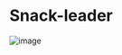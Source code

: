 # Snack-leader
![image](https://github.com/pooja8748/Snack-leader/assets/130728514/7e22126f-6940-402b-b978-7397085152e7)
